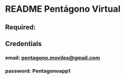 # README Pentágono Virtual

## Required:

## Credentials

### email: pentagono.moviles@gmail.com

### password: Pentagonoapp1
